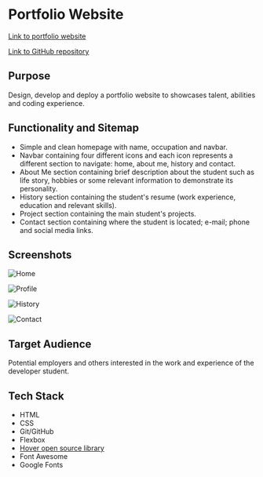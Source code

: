 # Portfolio Website

[Link to portfolio website](https://jessicaribeiroalves.github.io/portfolio-website/)

[Link to GitHub repository](https://github.com/jessicaribeiroalves/portfolio-website)

## Purpose

Design, develop and deploy a portfolio website to showcases talent, abilities and coding experience.

## Functionality and Sitemap

- Simple and clean homepage with name, occupation and navbar.
- Navbar containing four different icons and each icon represents a different section to navigate: home, about me, history and contact.
- About Me section containing brief description about the student such as life story, hobbies or some relevant information to demonstrate its personality.
- History section containing the student's resume (work experience, education and relevant skills).
- Project section containing the main student's projects.
- Contact section containing where the student is located; e-mail; phone and social media links.

## Screenshots

![Home](https://github.com/jessicaribeiroalves/portfolio-website/blob/master/docs/Home%20Screenshot.png)


![Profile](https://github.com/jessicaribeiroalves/portfolio-website/blob/master/docs/Profile%20Screenshot.png)


![History](https://github.com/jessicaribeiroalves/portfolio-website/blob/master/docs/History%20Screenshot.png)


![Contact](https://github.com/jessicaribeiroalves/portfolio-website/blob/master/docs/Contact%20Screenshot.png)

## Target Audience

Potential employers and others interested in the work and experience of the developer student.

## Tech Stack

- HTML
- CSS
- Git/GitHub
- Flexbox
- [Hover open source library](http://ianlunn.github.io/Hover/#effects)
- Font Awesome
- Google Fonts
